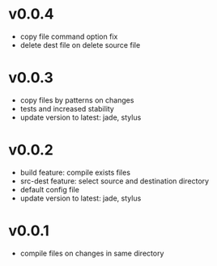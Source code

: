 # v0.0.4
  * copy file command option fix
  * delete dest file on delete source file

# v0.0.3
  * copy files by patterns on changes
  * tests and increased stability
  * update version to latest: jade, stylus

# v0.0.2
  * build feature: compile exists files
  * src-dest feature: select source and destination directory
  * default config file
  * update version to latest: jade, stylus

# v0.0.1
  * compile files on changes in same directory
